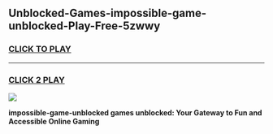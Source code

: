 
## Unblocked-Games-impossible-game-unblocked-Play-Free-5zwwy
<h3>
<a href="https://premium76.site?title=impossible-game-unblocked&ref=20A">CLICK TO PLAY</a></h3>
<hr>

<h3>
<a href="https://premium76.site?title=impossible-game-unblocked&ref=20A">CLICK 2 PLAY</a>
  
</h3>

<a href="https://premium76.site?title=impossible-game-unblocked&ref=20A"><img src="https://clearcache.store/games.png"></a>


**impossible-game-unblocked games unblocked: Your Gateway to Fun and Accessible Online Gaming**
